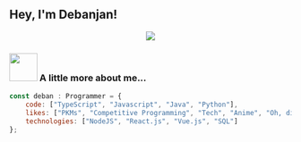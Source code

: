 ## Hey, I'm Debanjan!


<p align="center">
  <a href="https://twitter.com/DEBANJANDHAR14"><img src="https://img.shields.io/badge/Twitter-grey?style=for-the-badge&logo=twitter" /></a>
</p>

### <img src="https://media.giphy.com/media/VgCDAzcKvsR6OM0uWg/giphy.gif" width="50"> A little more about me...  

```javascript
const deban : Programmer = {
    code: ["TypeScript", "Javascript", "Java", "Python"],
    likes: ["PKMs", "Competitive Programming", "Tech", "Anime", "Oh, did i say Programming?"],
    technologies: ["NodeJS", "React.js", "Vue.js", "SQL"]
};
```
